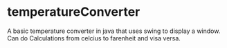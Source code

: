 # temperatureConverter
A basic temperature converter in java that uses swing to display a window. Can do Calculations from celcius to farenheit and visa versa.
